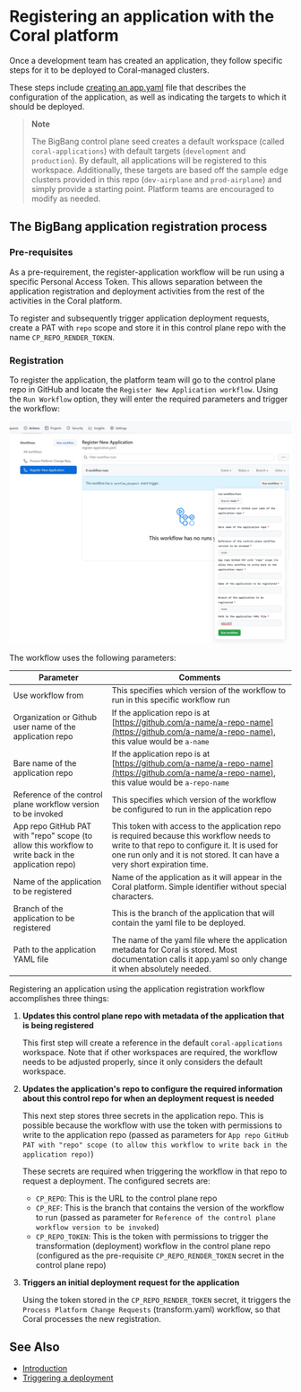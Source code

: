 # Registering an application with the Coral platform

Once a development team has created an application, they follow specific steps for it to be deployed to Coral-managed clusters.

These steps include [creating an app.yaml](https://github.com/microsoft/coral-seed-java-api#application-deployment) file that describes the configuration of the application, as well as indicating the targets to which it should be deployed.

> **Note**
>
> The BigBang control plane seed creates a default workspace (called `coral-applications`) with default targets (`development` and `production`). By default, all applications will be registered to this workspace. Additionally, these targets are based off the sample edge clusters provided in this repo (`dev-airplane` and `prod-airplane`) and simply provide a starting point. Platform teams are encouraged to modify as needed.

## The BigBang application registration process

### Pre-requisites

As a pre-requirement, the register-application workflow will be run using a specific Personal Access Token. This allows separation between the application registration and deployment activities from the rest of the activities in the Coral platform.

To register and subsequently trigger application deployment requests, create a PAT with `repo` scope and store it in this control plane repo with the name `CP_REPO_RENDER_TOKEN`.

### Registration

To register the application, the platform team will go to the control plane repo in GitHub and locate the `Register New Application workflow`. Using the `Run Workflow` option, they will enter the required parameters and trigger the workflow:

![Triggering the "Register New Application" workflow](media/app-registration-ui.jpg)

The workflow uses the following parameters:

|Parameter|Comments|
|-|-|
|Use workflow from|This specifies which version of the workflow to run in this specific workflow run|
|Organization or Github user name of the application repo|If the application repo is at [https://github.com/a-name/a-repo-name](https://github.com/a-name/a-repo-name), this value would be `a-name`|
|Bare name of the application repo|If the application repo is at [https://github.com/a-name/a-repo-name](https://github.com/a-name/a-repo-name), this value would be `a-repo-name`|
|Reference of the control plane workflow version to be invoked|This specifies which version of the workflow be configured to run in the application repo|
|App repo GitHub PAT with "repo" scope (to allow this workflow to write back in the application repo)|This token with access to the application repo is required because this workflow needs to write to that repo to configure it. It is used for one run only and it is not stored. It can have a very short expiration time.|
|Name of the application to be registered|Name of the application as it will appear in the Coral platform. Simple identifier without special characters.|
|Branch of the application to be registered|This is the branch of the application that will contain the yaml file to be deployed.|
|Path to the application YAML file|The name of the yaml file where the application metadata for Coral is stored. Most documentation calls it app.yaml so only change it when absolutely needed.|

Registering an application using the application registration workflow accomplishes three things:

1. **Updates this control plane repo with metadata of the application that is being registered**

    This first step will create a reference in the default `coral-applications` workspace. Note that if other workspaces are required, the workflow needs to be adjusted properly, since it only considers the default workspace.
  
1. **Updates the application's repo to configure the required information about this control repo for when an deployment request is needed**

   This next step stores three secrets in the application repo. This is possible because the workflow with use the token with permissions to write to the application repo (passed as parameters for `App repo GitHub PAT with "repo" scope (to allow this workflow to write back in the application repo)`)

   These secrets are required when triggering the workflow in that repo to request a deployment. The configured secrets are:

   * `CP_REPO`: This is the URL to the control plane repo
   * `CP_REF`: This is the branch that contains the version of the workflow to run (passed as parameter for `Reference of the control plane workflow version to be invoked`)
   * `CP_REPO_TOKEN`: This is the token with permissions to trigger the transformation (deployment) workflow in the control plane repo (configured as the pre-requisite `CP_REPO_RENDER_TOKEN` secret in the control plane repo)

1. **Triggers an initial deployment request for the application**

   Using the token stored in the `CP_REPO_RENDER_TOKEN` secret, it triggers the `Process Platform Change Requests` (transform.yaml) workflow, so that Coral processes the new registration.

## See Also

* [Introduction](../README.md)
* [Triggering a deployment](application-refresh.md)
